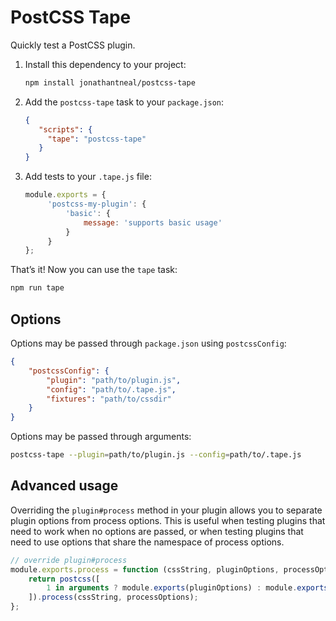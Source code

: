 # PostCSS Tape

Quickly test a PostCSS plugin.

1. Install this dependency to your project:

   ```sh
   npm install jonathantneal/postcss-tape
   ```

2. Add the `postcss-tape` task to your `package.json`:

   ```json
   {
      "scripts": {
        "tape": "postcss-tape"
      }
   }
   ```

3. Add tests to your `.tape.js` file:

   ```js
   module.exports = {
		'postcss-my-plugin': {
			'basic': {
				message: 'supports basic usage'
			}
		}
   };
   ```

That’s it! Now you can use the `tape` task:

```sh
npm run tape
```

## Options

Options may be passed through `package.json` using `postcssConfig`:

```json
{
	"postcssConfig": {
		"plugin": "path/to/plugin.js",
		"config": "path/to/.tape.js",
		"fixtures": "path/to/cssdir"
	}
}
```

Options may be passed through arguments:

```sh
postcss-tape --plugin=path/to/plugin.js --config=path/to/.tape.js
```

## Advanced usage

Overriding the `plugin#process` method in your plugin allows you to separate plugin options from process options. This is useful when testing plugins that need to work when no options are passed, or when testing plugins that need to use options that share the namespace of process options.

```js
// override plugin#process
module.exports.process = function (cssString, pluginOptions, processOptions) {
	return postcss([
		1 in arguments ? module.exports(pluginOptions) : module.exports()
	]).process(cssString, processOptions);
};
```
